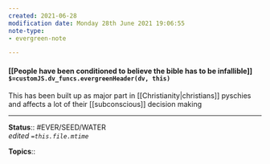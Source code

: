 ```yaml
---
created: 2021-06-28
modification date: Monday 28th June 2021 19:06:55
note-type: 
- evergreen-note

---
```


#### [[People have been conditioned to believe the bible has to be infallible]] `$=customJS.dv_funcs.evergreenHeader(dv, this)`

This has been built up as major part in [[Christianity|christians]] pyschies and affects a lot of their [[subconscious]] decision making

---

**Status**:: #EVER/SEED/WATER  
*edited `=this.file.mtime`*

**Topics**:: 
	
